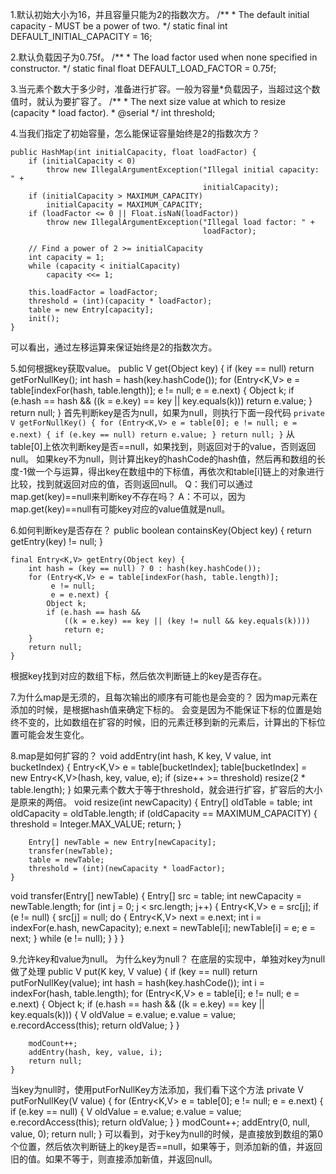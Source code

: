 1.默认初始大小为16，并且容量只能为2的指数次方。
     /**
     * The default initial capacity - MUST be a power of two.
     */
    static final int DEFAULT_INITIAL_CAPACITY = 16;
   

2.默认负载因子为0.75f。
    /**
     * The load factor used when none specified in constructor.
     */
    static final float DEFAULT_LOAD_FACTOR = 0.75f;


3.当元素个数大于多少时，准备进行扩容。一般为容量*负载因子，当超过这个数值时，就认为要扩容了。
    /**
     * The next size value at which to resize (capacity * load factor).
     * @serial
     */
    int threshold;

4.当我们指定了初始容量，怎么能保证容量始终是2的指数次方？

    public HashMap(int initialCapacity, float loadFactor) {
        if (initialCapacity < 0)
            throw new IllegalArgumentException("Illegal initial capacity: " +
                                               initialCapacity);
        if (initialCapacity > MAXIMUM_CAPACITY)
            initialCapacity = MAXIMUM_CAPACITY;
        if (loadFactor <= 0 || Float.isNaN(loadFactor))
            throw new IllegalArgumentException("Illegal load factor: " +
                                               loadFactor);

        // Find a power of 2 >= initialCapacity
        int capacity = 1;
        while (capacity < initialCapacity)
            capacity <<= 1;

        this.loadFactor = loadFactor;
        threshold = (int)(capacity * loadFactor);
        table = new Entry[capacity];
        init();
    }


可以看出，通过左移运算来保证始终是2的指数次方。

5.如何根据key获取value。
    public V get(Object key) {
        if (key == null)
            return getForNullKey();
        int hash = hash(key.hashCode());
        for (Entry<K,V> e = table[indexFor(hash, table.length)];
             e != null;
             e = e.next) {
            Object k;
            if (e.hash == hash && ((k = e.key) == key || key.equals(k)))
                return e.value;
        }
        return null;
    }
首先判断key是否为null，如果为null，则执行下面一段代码
`
   private V getForNullKey() {
        for (Entry<K,V> e = table[0]; e != null; e = e.next) {
            if (e.key == null)
                return e.value;
        }
        return null;
    }
`
从table[0]上依次判断key是否==null，如果找到，则返回对于的value，否则返回null。
如果key不为null，则计算出key的hashCode的hash值，然后再和数组的长度-1做一个与运算，得出key在数组中的下标值，再依次和table[i]链上的对象进行比较，找到就返回对应的值，否则返回null。
Q：我们可以通过map.get(key)==null来判断key不存在吗？
A：不可以，因为map.get(key)==null有可能key对应的value值就是null。

6.如何判断key是否存在？
    public boolean containsKey(Object key) {
        return getEntry(key) != null;
    }

    final Entry<K,V> getEntry(Object key) {
        int hash = (key == null) ? 0 : hash(key.hashCode());
        for (Entry<K,V> e = table[indexFor(hash, table.length)];
             e != null;
             e = e.next) {
            Object k;
            if (e.hash == hash &&
                ((k = e.key) == key || (key != null && key.equals(k))))
                return e;
        }
        return null;
    }

根据key找到对应的数组下标，然后依次判断链上的key是否存在。

7.为什么map是无须的，且每次输出的顺序有可能也是会变的？
因为map元素在添加的时候，是根据hash值来确定下标的。
会变是因为不能保证下标的位置是始终不变的，比如数组在扩容的时候，旧的元素迁移到新的元素后，计算出的下标位置可能会发生变化。

8.map是如何扩容的？
void addEntry(int hash, K key, V value, int bucketIndex) {
	Entry<K,V> e = table[bucketIndex];
        table[bucketIndex] = new Entry<K,V>(hash, key, value, e);
        if (size++ >= threshold)
            resize(2 * table.length);
    }
如果元素个数大于等于threshold，就会进行扩容，扩容后的大小是原来的两倍。
void resize(int newCapacity) {
        Entry[] oldTable = table;
        int oldCapacity = oldTable.length;
        if (oldCapacity == MAXIMUM_CAPACITY) {
            threshold = Integer.MAX_VALUE;
            return;
        }

        Entry[] newTable = new Entry[newCapacity];
        transfer(newTable);
        table = newTable;
        threshold = (int)(newCapacity * loadFactor);
    }
void transfer(Entry[] newTable) {
        Entry[] src = table;
        int newCapacity = newTable.length;
        for (int j = 0; j < src.length; j++) {
            Entry<K,V> e = src[j];
            if (e != null) {
                src[j] = null;
                do {
                    Entry<K,V> next = e.next;
                    int i = indexFor(e.hash, newCapacity);
                    e.next = newTable[i];
                    newTable[i] = e;
                    e = next;
                } while (e != null);
            }
        }
    }

9.允许key和value为null。
为什么key为null？
在底层的实现中，单独对key为null做了处理
    public V put(K key, V value) {
        if (key == null)
            return putForNullKey(value);
        int hash = hash(key.hashCode());
        int i = indexFor(hash, table.length);
        for (Entry<K,V> e = table[i]; e != null; e = e.next) {
            Object k;
            if (e.hash == hash && ((k = e.key) == key || key.equals(k))) {
                V oldValue = e.value;
                e.value = value;
                e.recordAccess(this);
                return oldValue;
            }
        }

        modCount++;
        addEntry(hash, key, value, i);
        return null;
    }
当key为null时，使用putForNullKey方法添加，我们看下这个方法
    private V putForNullKey(V value) {
        for (Entry<K,V> e = table[0]; e != null; e = e.next) {
            if (e.key == null) {
                V oldValue = e.value;
                e.value = value;
                e.recordAccess(this);
                return oldValue;
            }
        }
        modCount++;
        addEntry(0, null, value, 0);
        return null;
    }
可以看到，对于key为null的时候，是直接放到数组的第0个位置，然后依次判断链上的key是否==null，如果等于，则添加新的值，并返回旧的值。如果不等于，则直接添加新值，并返回null。
